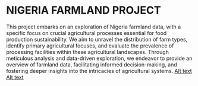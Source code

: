 # NIGERIA FARMLAND PROJECT
This project embarks on an exploration of Nigeria farmland data, with a specific focus on crucial agricultural processes essential for food production sustainability. We aim to unravel the distribution of farm types, identify primary agricultural focuses, and evaluate the prevalence of processing facilities within these agricultural landscapes.
Through meticulous analysis and data-driven exploration, we endeavor to provide an overview of farmland data, facilitating informed decision-making, and fostering deeper insights into the intricacies of agricultural systems.
[Alt text]("farm_distribution.jpg")
[Alt text]("farm_category.jpg")
